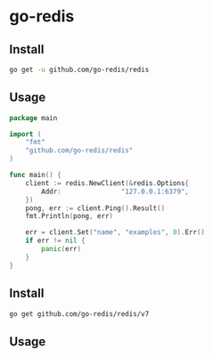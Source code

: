# go-redis

## Install

```bash
go get -u github.com/go-redis/redis
```



## Usage

```go
package main

import (
	"fmt"
	"github.com/go-redis/redis"
)

func main() {
	client := redis.NewClient(&redis.Options{
		Addr:               "127.0.0.1:6379",
	})
	pong, err := client.Ping().Result()
	fmt.Println(pong, err)

	err = client.Set("name", "examples", 0).Err()
	if err != nil {
		panic(err)
	}
}
```

## Install

```bash
go get github.com/go-redis/redis/v7
```

## Usage

